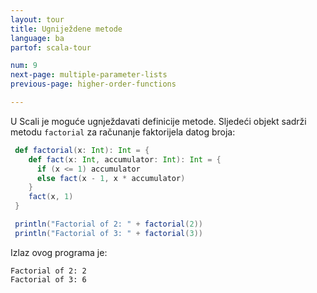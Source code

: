 ```yaml
---
layout: tour
title: Ugniježdene metode
language: ba
partof: scala-tour

num: 9
next-page: multiple-parameter-lists
previous-page: higher-order-functions

---
```


U Scali je moguće ugnježdavati definicije metode.
Sljedeći objekt sadrži metodu `factorial` za računanje faktorijela datog broja:

```scala mdoc
 def factorial(x: Int): Int = {
    def fact(x: Int, accumulator: Int): Int = {
      if (x <= 1) accumulator
      else fact(x - 1, x * accumulator)
    }  
    fact(x, 1)
 }

 println("Factorial of 2: " + factorial(2))
 println("Factorial of 3: " + factorial(3))
```

Izlaz ovog programa je:

```
Factorial of 2: 2
Factorial of 3: 6
```

